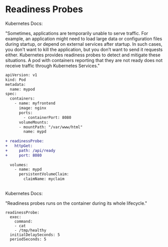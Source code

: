 # Readiness Probes

Kubernetes Docs:

"Sometimes, applications are temporarily unable to serve traffic. For example, an application might need to load large data or configuration files during startup, or depend on external services after startup. In such cases, you don't want to kill the application, but you don’t want to send it requests either. Kubernetes provides readiness probes to detect and mitigate these situations. A pod with containers reporting that they are not ready does not receive traffic through Kubernetes Services."

```diff
apiVersion: v1
kind: Pod
metadata:
  name: mypod
spec:
  containers:
    - name: myfrontend
      image: nginx
      ports:
        - containerPort: 8080
      volumeMounts:
      - mountPath: "/var/www/html"
        name: mypd
        
+ readinessProbe:
+   httpGet:
+     path: /api/ready
+     port: 8080
      
  volumes:
    - name: mypd
      persistentVolumeClaim:
        claimName: myclaim
        
```
Kubernetes Docs:

"Readiness probes runs on the container during its whole lifecycle."

```
readinessProbe:
  exec:
    command:
    - cat
    - /tmp/healthy
  initialDelaySeconds: 5
  periodSeconds: 5
```
